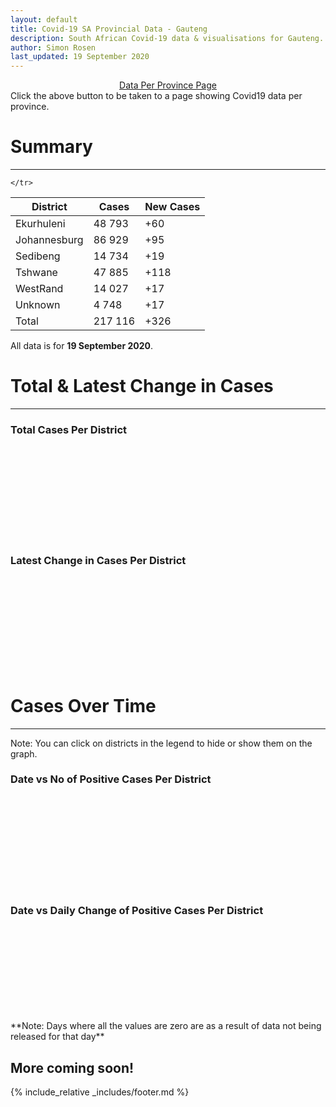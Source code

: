 ```yaml
---
layout: default
title: Covid-19 SA Provincial Data - Gauteng
description: South African Covid-19 data & visualisations for Gauteng. <br>Contains data for confirmed cases, tests, recoveries, deaths & active cases.
author: Simon Rosen
last_updated: 19 September 2020
---
```

<center><a href="/provinces" class="btn alt_btn_col">Data Per Province Page</a></center> 
Click the above button to be taken to a page showing Covid19 data per province. 

# Summary
___

<table>
<thead>
	<tr class="header">
		<th>District</th>
		<th>Cases</th>
		<th>New Cases</th>

	</tr>
</thead>
<tbody>
	<tr>
		<td class="index" markdown="span">Ekurhuleni</td>
		<td  markdown="span">48 793</td>
		<td  markdown="span">+60</td>
	</tr>
	<tr>
		<td class="index" markdown="span">Johannesburg</td>
		<td  markdown="span">86 929</td>
		<td  markdown="span">+95</td>
	</tr>
	<tr>
		<td class="index" markdown="span">Sedibeng</td>
		<td  markdown="span">14 734</td>
		<td  markdown="span">+19</td>
	</tr>
	<tr>
		<td class="index" markdown="span">Tshwane</td>
		<td  markdown="span">47 885</td>
		<td  markdown="span">+118</td>
	</tr>
	<tr>
		<td class="index" markdown="span">WestRand</td>
		<td  markdown="span">14 027</td>
		<td  markdown="span">+17</td>
	</tr>
	<tr>
		<td class="index" markdown="span">Unknown</td>
		<td  markdown="span">4 748</td>
		<td  markdown="span">+17</td>
	</tr>
	<tr>
		<td class="index total" markdown="span">Total</td>
		<td class="total" markdown="span">217 116</td>
		<td class="total" markdown="span">+326</td>
	</tr>
</tbody>
</table>

All data is for **19 September 2020**.

# Total & Latest Change in Cases

___

### Total Cases Per District
<div class="iframeDiv" align="center">
    <iframe class="lazy pieChart" data-src="tot_cases_per_district_gp.html" scrolling="no" frameborder="0"></iframe>
</div>

### Latest Change in Cases Per District
<div class="iframeDiv" align="center">
    <iframe class="lazy pieChart" data-src="latest_change_cases_per_district_gp.html" scrolling="no" frameborder="0"></iframe>
</div>

# Cases Over Time

___
Note: You can click on districts in the legend to hide or show them on the graph.
### Date vs No of Positive Cases Per District
<div class="iframeDiv" align="center">
    <iframe class="lazy" data-src="date_vs_cases_per_district_gp.html" scrolling="no" frameborder="0"></iframe>
</div>

### Date vs Daily Change of Positive Cases Per District
<div class="iframeDiv" align="center">
    <iframe class="lazy" data-src="date_vs_daily_cases_per_district_gp.html" scrolling="no" frameborder="0"></iframe>
</div>
**Note: Days where all the values are zero are as a result of data not being released for that day**

## More coming soon!

{% include_relative _includes/footer.md %}